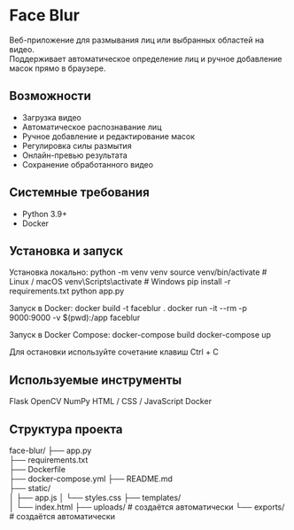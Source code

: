 # Face Blur

Веб-приложение для размывания лиц или выбранных областей на видео.  
Поддерживает автоматическое определение лиц и ручное добавление масок прямо в браузере.

## Возможности
- Загрузка видео  
- Автоматическое распознавание лиц  
- Ручное добавление и редактирование масок  
- Регулировка силы размытия  
- Онлайн-превью результата  
- Сохранение обработанного видео  

## Системные требования
- Python 3.9+
- Docker  

## Установка и запуск
Установка локально:
python -m venv venv
source venv/bin/activate   # Linux / macOS
venv\Scripts\activate      # Windows
pip install -r requirements.txt
python app.py

Запуск в Docker:
docker build -t faceblur .
docker run -it --rm -p 9000:9000 -v $(pwd):/app faceblur

Запуск в Docker Compose:
docker-compose build
docker-compose up

Для остановки используйте сочетание клавиш Ctrl + C
## Используемые инструменты
Flask
OpenCV
NumPy
HTML / CSS / JavaScript
Docker

## Структура проекта
face-blur/
├── app.py          
├── requirements.txt   
├── Dockerfile    
├── docker-compose.yml
├── README.md          
├── static/          
│   ├── app.js
│   └── styles.css
├── templates/        
│   └── index.html
├── uploads/            # создаётся автоматически 
└── exports/            # создаётся автоматически 


